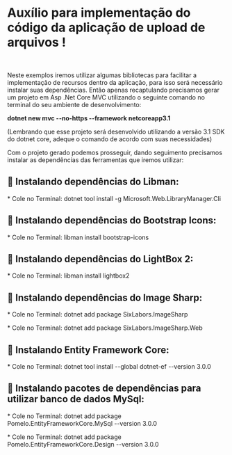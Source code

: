 <h1> Auxílio para implementação do código da aplicação de upload de arquivos !</h1>

</br>

<p> Neste exemplos iremos utilizar algumas bibliotecas para facilitar a implementação de recursos dentro da aplicação, para isso será necessário instalar suas dependências. Então apenas recaptulando precisamos gerar um projeto em Asp .Net Core MVC utilizando o seguinte comando no terminal do seu ambiente de desenvolvimento: </p>

<b><p> dotnet new mvc --no-https --framework netcoreapp3.1 </p></b>

<p>(Lembrando que esse projeto será desenvolvido utilizando a versão 3.1 SDK do dotnet core, adeque o comando de acordo com suas necessidades)</p>

<p> Com o projeto gerado podemos prosseguir, dando seguimento precisamos instalar as dependências das ferramentas que iremos utilizar:</p>

<b><h2>:floppy_disk:  Instalando dependências do Libman: </h2></b>

<p>* Cole no Terminal: dotnet tool install -g Microsoft.Web.LibraryManager.Cli </p>

<b><h2>:floppy_disk:  Instalando dependências do Bootstrap Icons: </h2></b>

<p>* Cole no Terminal: libman install bootstrap-icons </p>

<b><h2>:floppy_disk:  Instalando dependências do LightBox 2: </h2></b>

<p>* Cole no Terminal: libman install lightbox2 </p>

<b><h2>:floppy_disk:  Instalando dependências do Image Sharp: </h2></b>

<p>* Cole no Terminal: dotnet add package SixLabors.ImageSharp </p>

<p>* Cole no Terminal: dotnet add package SixLabors.ImageSharp.Web </p>

<b><h2>:floppy_disk:  Instalando Entity Framework Core: </h2></b>

<p>* Cole no Terminal: dotnet tool install --global dotnet-ef --version 3.0.0 </p>

<b><h2>:floppy_disk:  Instalando pacotes de dependências para utilizar banco de dados MySql: </h2></b>

<p>* Cole no Terminal: dotnet add package Pomelo.EntityFrameworkCore.MySql --version 3.0.0 </p>

<p>* Cole no Terminal: dotnet add package Pomelo.EntityFrameworkCore.Design --version 3.0.0 </p>